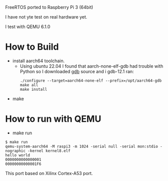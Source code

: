 FreeRTOS ported to Raspberry Pi 3 (64bit)

I have not yte test on real hardware yet.

I test with QEMU 6.1.0

# How to Build

* install aarch64 toolchain.
  * Using ubuntu 22.04 I found that aarch-none-elf-gdb had trouble with Python so I downloaded [gdb](https://ftp.gnu.org/gnu/gdb/gdb-12.1.tar.xz) source and i gdb-12.1 ran:
    ~~~
    ./configure --target=aarch64-none-elf --prefix=/opt/aarch64-gdb
    make all
    make install
    ~~~
* make

# How to run with QEMU

* make run
```
$ make run
qemu-system-aarch64 -M raspi3 -m 1024 -serial null -serial mon:stdio -nographic -kernel kernel8.elf
hello world
0000000000000001
00000000000001F6
```

This port based on Xilinx Cortex-A53 port.


